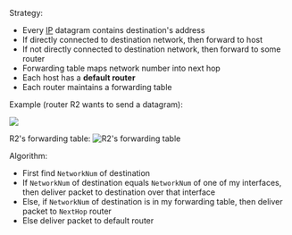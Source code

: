 Strategy:
- Every [IP](IP/IP.md) datagram contains destination's address
- If directly connected to destination network, then forward to host
- If not directly connected to destination network, then forward to some router
- Forwarding table maps network number into next hop
- Each host has a **default router**
- Each router maintains a forwarding table

Example (router R2 wants to send a datagram):

![](../../../img/ip-datagram-forwarding.png)

R2's forwarding table:
![R2's forwarding table](../../../img/ip-datagram-forwarding-table.png)

Algorithm:
- First find `NetworkNum` of destination
- If `NetworkNum` of destination equals `NetworkNum` of one of my interfaces, then deliver packet to destination over that interface
- Else, if `NetworkNum` of destination is in my forwarding table, then deliver packet to `NextHop` router
- Else deliver packet to default router